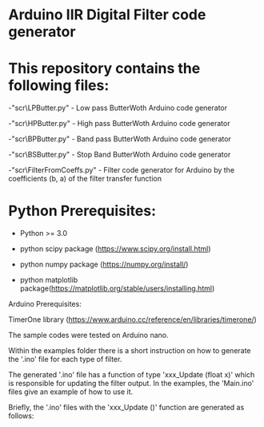 # Arduino IIR Digital Filter code generator

# This repository contains the following files:


 -"scr\LPButter.py" - Low pass ButterWoth Arduino code generator
 
 -"scr\HPButter.py" - High pass ButterWoth Arduino code generator
 
 -"scr\BPButter.py" - Band pass ButterWoth Arduino code generator
 
 -"scr\BSButter.py" - Stop Band ButterWoth Arduino code generator
 
 -"scr\FilterFromCoeffs.py" - Filter code generator for Arduino by the coefficients (b, a) of the filter transfer function  
 
 
 
 
 
 
# Python Prerequisites:

- Python >= 3.0
 
 - python scipy package (https://www.scipy.org/install.html)
 
 - python numpy package (https://numpy.org/install/)
 
 - python matplotlib package(https://matplotlib.org/stable/users/installing.html)
 
 
 
 
 
Arduino Prerequisites:

 TimerOne library (https://www.arduino.cc/reference/en/libraries/timerone/)

The sample codes were tested on Arduino nano.

Within the examples folder there is a short instruction on how to generate the '.ino' file for each type of filter. 

The generated '.ino' file has a function of type 'xxx_Update (float x)' which is responsible for updating the filter output. In the examples, the 'Main.ino' files give an example of how to use it. 

Briefly, the '.ino' files with the 'xxx_Update ()' function are generated as follows: 
